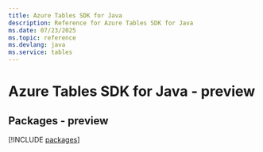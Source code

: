 ```yaml
---
title: Azure Tables SDK for Java
description: Reference for Azure Tables SDK for Java
ms.date: 07/23/2025
ms.topic: reference
ms.devlang: java
ms.service: tables
---
```

# Azure Tables SDK for Java - preview
## Packages - preview
[!INCLUDE [packages](tables-index.md)]